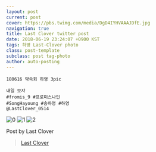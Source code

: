 ```yaml
---
layout: post
current: post
cover: https://pbs.twimg.com/media/DgD4IYHVAAAJDfE.jpg
navigation: true
title: Last Clover twitter post
date: 2018-06-19 23:24:07 +0900 KST
tags: 하영 Last-Clover photo
class: post-template
subclass: post tag-photo
author: auto-posting
---
```


```  
180616 약속회 하영 3pic  
  
내일 보쟈  
#fromis_9 #프로미스나인  
#SongHayoung #송하영 #하영  
@LastClover_0514  

```

![0](https://pbs.twimg.com/media/DgD4JTAU8AAYgRB.jpg)
![1](https://pbs.twimg.com/media/DgD4JTAUwAAxjdr.jpg)
![2](https://pbs.twimg.com/media/DgD4IYHVAAAJDfE.jpg)


Post by Last Clover

> [Last Clover](https://twitter.com/LastClover_0514)